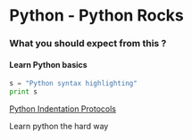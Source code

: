 # Python - Python Rocks

### What you should expect from this ?

#### Learn Python basics

```python
s = "Python syntax highlighting"
print s
```

[Python Indentation Protocols](https://www.python.org/dev/peps/pep-0008/)

Learn python the hard way

